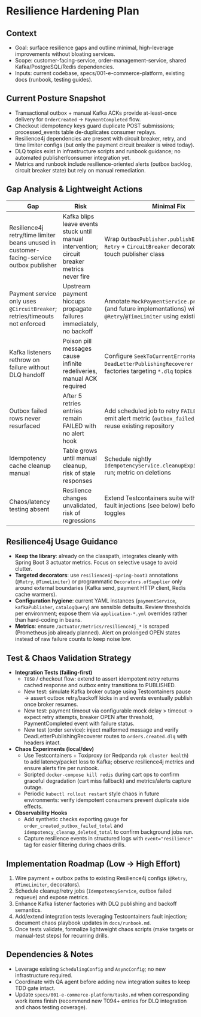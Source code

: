 # Resilience Hardening Plan

## Context
- Goal: surface resilience gaps and outline minimal, high-leverage improvements without bloating services.
- Scope: customer-facing-service, order-management-service, shared Kafka/PostgreSQL/Redis dependencies.
- Inputs: current codebase, specs/001-e-commerce-platform, existing docs (runbook, testing guides).

## Current Posture Snapshot
- Transactional outbox + manual Kafka ACKs provide at-least-once delivery for `OrderCreated` → `PaymentCompleted` flow.
- Checkout idempotency keys guard duplicate POST submissions; processed_events table de-duplicates consumer replays.
- Resilience4j dependencies are present with circuit breaker, retry, and time limiter configs (but only the payment circuit breaker is wired today).
- DLQ topics exist in infrastructure scripts and runbook guidance; no automated publisher/consumer integration yet.
- Metrics and runbook include resilience-oriented alerts (outbox backlog, circuit breaker state) but rely on manual remediation.

## Gap Analysis & Lightweight Actions
| Gap | Risk | Minimal Fix | Effort |
| --- | --- | --- | --- |
| Resilience4j retry/time limiter beans unused in customer-facing-service outbox publisher | Kafka blips leave events stuck until manual intervention; circuit breaker metrics never fire | Wrap `OutboxPublisher.publishEvent` with `Retry` + `CircuitBreaker` decorators; only touch publisher class | S |
| Payment service only uses `@CircuitBreaker`; retries/timeouts not enforced | Upstream payment hiccups propagate failures immediately, no backoff | Annotate `MockPaymentService.processPayment` (and future implementations) with `@Retry`/`@TimeLimiter` using existing configs | XS |
| Kafka listeners rethrow on failure without DLQ handoff | Poison pill messages cause infinite redeliveries, manual ACK required | Configure `SeekToCurrentErrorHandler` + `DeadLetterPublishingRecoverer` on listener factories targeting `*.dlq` topics | M |
| Outbox failed rows never resurfaced | After 5 retries entries remain FAILED with no alert hook | Add scheduled job to retry `FAILED` rows or emit alert metric (`outbox_failed_total`); reuse existing repository | S |
| Idempotency cache cleanup manual | Table grows until manual cleanup, risk of stale responses | Schedule nightly `IdempotencyService.cleanupExpiredRecords()` run; metric on deletions | XS |
| Chaos/latency testing absent | Resilience changes unvalidated, risk of regressions | Extend Testcontainers suite with targeted fault injections (see below) before prod toggles | M |

## Resilience4j Usage Guidance
- **Keep the library**: already on the classpath, integrates cleanly with Spring Boot 3 actuator metrics. Focus on selective usage to avoid clutter.
- **Targeted decorators**: use `resilience4j-spring-boot3` annotations (`@Retry`, `@TimeLimiter`) or programmatic `Decorators.ofSupplier` only around external boundaries (Kafka send, payment HTTP client, Redis cache warmers).
- **Configuration hygiene**: current YAML instances (`paymentService`, `kafkaPublisher`, `catalogQuery`) are sensible defaults. Review thresholds per environment; expose them via `application-*.yml` overrides rather than hard-coding in beans.
- **Metrics**: ensure `/actuator/metrics/resilience4j_*` is scraped (Prometheus job already planned). Alert on prolonged OPEN states instead of raw failure counts to keep noise low.

## Test & Chaos Validation Strategy
- **Integration Tests (failing-first)**
  - `T058` / checkout flow: extend to assert idempotent retry returns cached response and outbox entry transitions to PUBLISHED.
  - New test: simulate Kafka broker outage using Testcontainers pause → assert outbox retry/backoff kicks in and events eventually publish once broker resumes.
  - New test: payment timeout via configurable mock delay > timeout → expect retry attempts, breaker OPEN after threshold, PaymentCompleted event with failure status.
  - New test (order service): inject malformed message and verify DeadLetterPublishingRecoverer routes to `orders.created.dlq` with headers intact.
- **Chaos Experiments (local/dev)**
  - Use Testcontainers + Toxiproxy (or Redpanda `rpk cluster health`) to add latency/packet loss to Kafka; observe resilience4j metrics and ensure alerts fire per runbook.
  - Scripted `docker-compose kill redis` during cart ops to confirm graceful degradation (cart miss fallback) and metrics/alerts capture outage.
  - Periodic `kubectl rollout restart` style chaos in future environments: verify idempotent consumers prevent duplicate side effects.
- **Observability Hooks**
  - Add synthetic checks exporting gauge for `order_created_outbox_failed_total` and `idempotency_cleanup_deleted_total` to confirm background jobs run.
  - Capture resilience events in structured logs with `event="resilience"` tag for easier filtering during chaos drills.

## Implementation Roadmap (Low → High Effort)
1. Wire payment + outbox paths to existing Resilience4j configs (`@Retry`, `@TimeLimiter`, decorators).
2. Schedule cleanup/retry jobs (`IdempotencyService`, outbox failed requeue) and expose metrics.
3. Enhance Kafka listener factories with DLQ publishing and backoff semantics.
4. Add/extend integration tests leveraging Testcontainers fault injection; document chaos playbook updates in `docs/runbook.md`.
5. Once tests validate, formalize lightweight chaos scripts (make targets or manual-test steps) for recurring drills.

## Dependencies & Notes
- Leverage existing `SchedulingConfig` and `AsyncConfig`; no new infrastructure required.
- Coordinate with QA agent before adding new integration suites to keep TDD gate intact.
- Update `specs/001-e-commerce-platform/tasks.md` when corresponding work items finish (recommend new T094+ entries for DLQ integration and chaos testing coverage).
